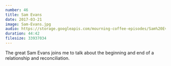 ```yaml
---
number: 46
title: Sam Evans
date: 2017-03-21
image: Sam-Evans.jpg
audio: https://storage.googleapis.com/mourning-coffee-episodes/Sam%20Evans%20Export.mp3
duration: 44:42
filesize: 33937034
---
```


The great Sam Evans joins me to talk about the beginning and end of a relationship and reconciliation. 
